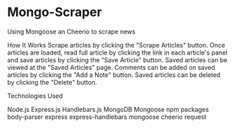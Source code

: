 # Mongo-Scraper
Using Mongoose an Cheerio to scrape news


How It Works
Scrape articles by clicking the "Scrape Articles" button.
Once articles are loaded, read full article by clicking the link in each article's panel and save articles by clicking the "Save Article" button.
Saved articles can be viewed at the "Saved Articles" page.
Comments can be added on saved articles by clicking the "Add a Note" button.
Saved articles can be deleted by clicking the "Delete" button.


Technologies Used

Node.js
Express.js
Handlebars.js
MongoDB
Mongoose
npm packages
body-parser
express
express-handlebars
mongoose
cheerio
request